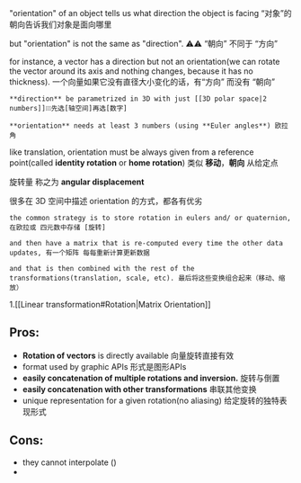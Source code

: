 "orientation" of an object tells us what direction the object is facing “对象”的朝向告诉我们对象是面向哪里

but "orientation" is not the same as "direction". ⚠️⚠️ “朝向” 不同于 “方向”

for instance, a vector has a direction but not an orientation(we can rotate the vector around its axis and nothing changes, because it has no thickness). 一个向量如果它没有直径大小变化的话，有“方向” 而没有 “朝向”

```
**direction** be parametrized in 3D with just [[3D polar space|2 numbers]]❕❕❕先选[轴空间]再选[数字] 

**orientation** needs at least 3 numbers (using **Euler angles**) 欧拉角
```

like translation, orientation must be always given from a reference point(called **identity rotation** or **home rotation**) 类似 **移动**，**朝向** 从给定点 

旋转量 称之为 **angular displacement** 

很多在 3D 空间中描述 orientation 的方式，都各有优劣

```
the common strategy is to store rotation in eulers and/ or quaternion, 在欧拉或 四元数中存储 [旋转]

and then have a matrix that is re-computed every time the other data updates, 有一个矩阵 每每重新计算更新数据

and that is then combined with the rest of the transformations(translation, scale, etc). 最后将这些变换组合起来（移动、缩放）
```

1.[[Linear transformation#Rotation|Matrix Orientation]]

## **Pros:**
- **Rotation of vectors** is directly available 向量旋转直接有效
- format used by graphic APIs 形式是图形APIs
- **easily concatenation of multiple rotations and inversion.** 旋转与倒置
- **easily concatenation with other transformations** 串联其他变换
- unique representation for a given rotation(no aliasing) 给定旋转的独特表现形式

## **Cons:**
- they cannot interpolate ()
- 
